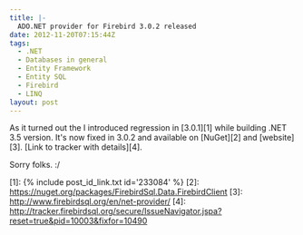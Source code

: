 ```yaml
---
title: |-
  ADO.NET provider for Firebird 3.0.2 released
date: 2012-11-20T07:15:44Z
tags:
  - .NET
  - Databases in general
  - Entity Framework
  - Entity SQL
  - Firebird
  - LINQ
layout: post
---
```

As it turned out the I introduced regression in [3.0.1][1] while building .NET 3.5 version. It's now fixed in 3.0.2 and available on [NuGet][2] and [website][3]. [Link to tracker with details][4].

Sorry folks. :/

[1]: {% include post_id_link.txt id='233084' %}
[2]: https://nuget.org/packages/FirebirdSql.Data.FirebirdClient
[3]: http://www.firebirdsql.org/en/net-provider/
[4]: http://tracker.firebirdsql.org/secure/IssueNavigator.jspa?reset=true&pid=10003&fixfor=10490